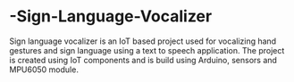 # -Sign-Language-Vocalizer
Sign language vocalizer is an IoT based project used for vocalizing hand gestures and sign language using a text to speech application. The project is created using IoT components and is build using Arduino, sensors and MPU6050 module.
